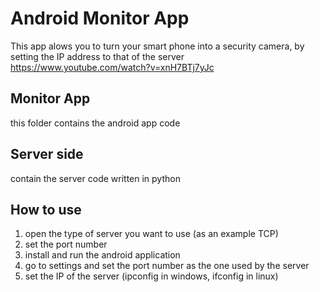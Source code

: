 # Android Monitor App
This app alows you to turn your smart phone into a security camera, by setting the IP address to that of the server
https://www.youtube.com/watch?v=xnH7BTj7yJc

## Monitor App
this folder contains the android app code

## Server side
contain the server code written in python

## How to use
1. open the type of server you want to use (as an example TCP)
2. set the port number
3. install and run the android application
4. go to settings and set the port number as the one used by the server
5. set the IP of the server (ipconfig in  windows, ifconfig in linux)
